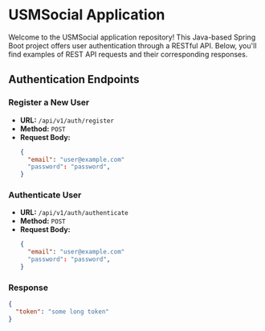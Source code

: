 # USMSocial Application

Welcome to the USMSocial application repository! This Java-based Spring Boot project offers user authentication through a RESTful API. Below, you'll find examples of REST API requests and their corresponding responses.

## Authentication Endpoints

### Register a New User

- **URL:** `/api/v1/auth/register`
- **Method:** `POST`
- **Request Body:**
  ```json
  {
    "email": "user@example.com"
    "password": "password",
  }
  ```
### Authenticate User
- **URL:** `/api/v1/auth/authenticate`
- **Method:** `POST`
- **Request Body:**
  ```json
  {
    "email": "user@example.com"
    "password": "password",
  }
  ```
### Response
```json
{
  "token": "some long token"
}
```
